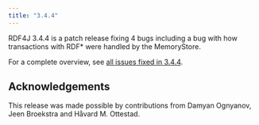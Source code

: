 ```yaml
---
title: "3.4.4"
---
```

RDF4J 3.4.4 is a patch release fixing 4 bugs including a bug with how transactions with RDF* were handled by the MemoryStore.


<!--more-->

For a complete overview, see [all issues fixed in 3.4.4](https://github.com/eclipse/rdf4j/milestone/61?closed=1).


## Acknowledgements

This release was made possible by contributions from Damyan Ognyanov, Jeen Broekstra and Håvard M. Ottestad.
